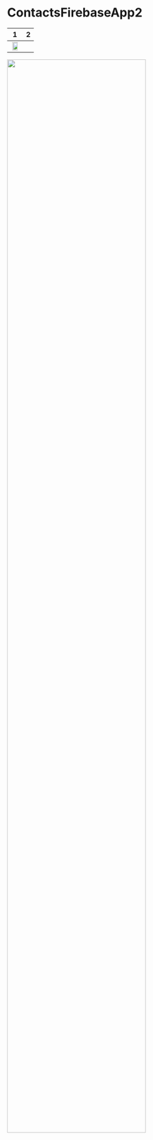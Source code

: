 # ContactsFirebaseApp2
  


1             |  2
:-------------------------:|:-------------------------:
<img src="https://user-images.githubusercontent.com/4823319/163946272-7be38a6e-a7ea-4515-93fa-5ad34d89aad0.png" width="80%" >  |  
<img src="https://user-images.githubusercontent.com/4823319/163946575-b2ff06af-4516-47a9-b63f-ea5339f02a96.png" width="80%">

